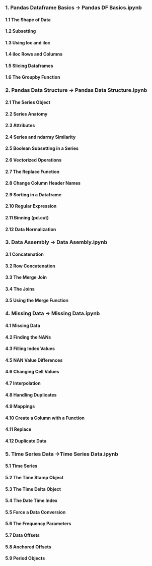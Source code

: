 
### 1. Pandas Dataframe Basics -> Pandas DF Basics.ipynb 
#### 1.1 The Shape of Data
#### 1.2 Subsetting 
#### 1.3 Using loc and iloc
#### 1.4 iloc Rows and Columns
#### 1.5 Slicing Dataframes
#### 1.6 The Groupby Function

### 2. Pandas Data Structure -> Pandas Data Structure.ipynb
#### 2.1 The Series Object
#### 2.2 Series Anatomy
#### 2.3 Attributes
#### 2.4 Series and ndarray Similarity
#### 2.5 Boolean Subsetting in a Series
#### 2.6 Vectorized Operations
#### 2.7 The Replace Function
#### 2.8 Change Column Header Names
#### 2.9 Sorting in a Dataframe
#### 2.10 Regular Expression
#### 2.11 Binning (pd.cut)
#### 2.12 Data Normalization

### 3. Data Assembly -> Data Asembly.ipynb
#### 3.1 Concatenation
#### 3.2 Row Concatenation
#### 3.3 The Merge Join
#### 3.4 The Joins
#### 3.5 Using the Merge Function

### 4. Missing Data -> Missing Data.ipynb
#### 4.1 Missing Data
#### 4.2 Finding the NANs
#### 4.3 Filling Index Values
#### 4.5 NAN Value Differences
#### 4.6 Changing Cell Values
#### 4.7 Interpolation
#### 4.8 Handling Duplicates
#### 4.9 Mappings
#### 4.10 Create a Column with a Function
#### 4.11 Replace
#### 4.12 Duplicate Data

### 5. Time Series Data ->Time Series Data.ipynb
#### 5.1 Time Series
#### 5.2 The Time Stamp Object
#### 5.3 The Time Delta Object
#### 5.4 The Date Time Index
#### 5.5 Force a Data Conversion
#### 5.6 The Frequency Parameters
#### 5.7 Data Offsets
#### 5.8 Anchored Offsets
#### 5.9 Period Objects

  
